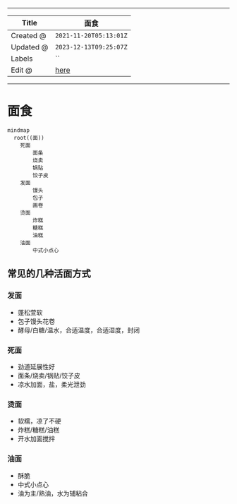 -----

| Title     | 面食                                                |
| --------- | ------------------------------------------------- |
| Created @ | `2021-11-20T05:13:01Z`                            |
| Updated @ | `2023-12-13T09:25:07Z`                            |
| Labels    | \`\`                                              |
| Edit @    | [here](https://github.com/junxnone/shi/issues/49) |

-----

# 面食

``` mermaid
mindmap
  root((面))
    死面
        面条
        烧卖
        锅贴
        饺子皮
    发面
        馒头
        包子
        画卷
    烫面
        炸糕
        糖糕
        油糕  
    油面
        中式小点心
```

## 常见的几种活面方式

### 发面

  - 蓬松萱软
  - 包子馒头花卷
  - 酵母/白糖/温水，合适温度，合适湿度，封闭

### 死面

  - 劲道延展性好
  - 面条/烧卖/锅贴/饺子皮
  - 凉水加面，盐，柔光泄劲

### 烫面

  - 软糯，凉了不硬
  - 炸糕/糖糕/油糕
  - 开水加面搅拌

### 油面

  - 酥脆
  - 中式小点心
  - 油为主/熟油，水为辅粘合
